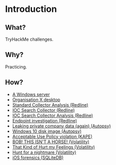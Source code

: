 
# Introduction

## What?

TryHackMe challenges.

## Why?

Practicing.

## How?

* [A Windows server](server.md)
* [Organisation X desktop](desktop.md)
* [Standard Collector Analysis (Redline)](standard.md) 
* [IOC Search Collector (Redline)](ioc-collector.md)
* [IOC Search Collector Analysis (Redline)](ioc-analysis.md)
* [Endpoint investigation (Redline)](endpoint.md)
* [Leaking private company data (again) (Autopsy)](leaky.md) 
* [Windows 10 disk image (Autopsy)](windows10.md)
* [Acceptable Use Policy violation (KAPE)](policy.md)
* [BOB! THIS ISN'T A HORSE! (Volatility)](bob.md)
* [That Kind of Hurt my Feelings (Volatility)](feelings.md)
* [Hunt for a nightmare (Volatility)](nightmare.md)
* [iOS forensics (SQLiteDB)](ios.md)

